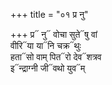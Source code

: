 +++
title = "०१ प्र नु"

+++
प्र᳓ नु᳓ वोचा सुते᳓षु वां  
वीरि᳓या या᳓नि चक्र᳓थुः  
हता᳓सो वाम् पित᳓रो देव᳓शत्रव  
इ᳓न्द्राग्नी जी᳓वथो युव᳓म्